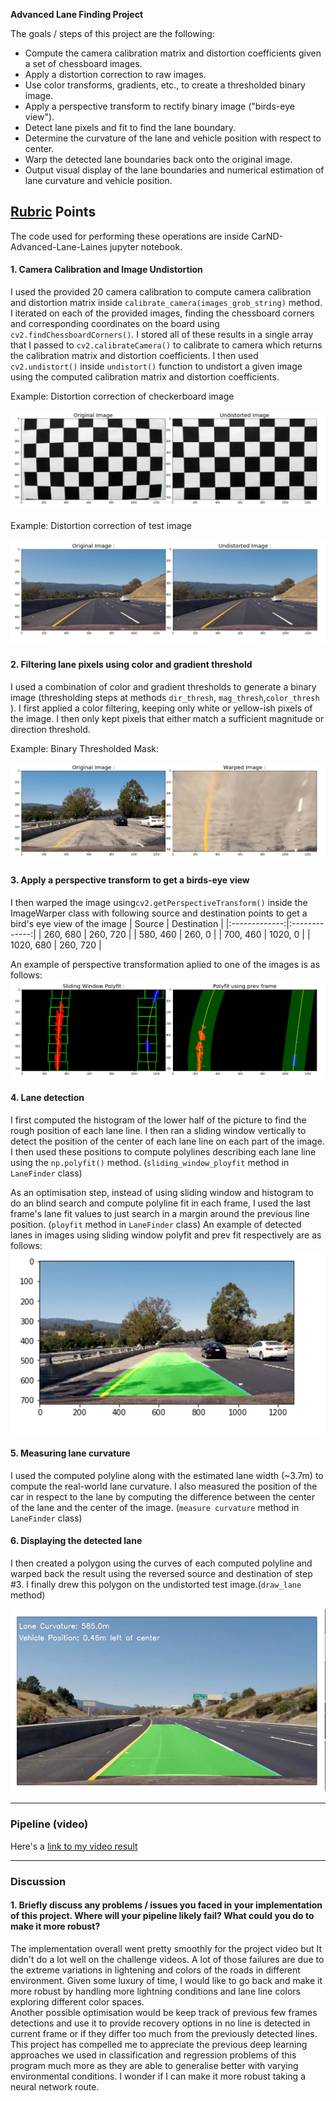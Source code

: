 **Advanced Lane Finding Project**

The goals / steps of this project are the following:

* Compute the camera calibration matrix and distortion coefficients given a set of chessboard images.
* Apply a distortion correction to raw images.
* Use color transforms, gradients, etc., to create a thresholded binary image.
* Apply a perspective transform to rectify binary image ("birds-eye view").
* Detect lane pixels and fit to find the lane boundary.
* Determine the curvature of the lane and vehicle position with respect to center.
* Warp the detected lane boundaries back onto the original image.
* Output visual display of the lane boundaries and numerical estimation of lane curvature and vehicle position.

[//]: # (Image References)

[image1]: ./examples/undistorted_checkerboard.png "Undistorted"
[image2]: ./examples/undistorted.png "Undistorted Example Image"
[image3]: ./examples/warped.png "Warped Image"
[image4]: ./examples/polyfit.png "Polyfit"
[image5]: ./examples/detected_lane.png "Detected Lane"
[image6]: ./examples/final_output.png "Final Output"
[video1]: ./project_video.mp4 "Video"

## [Rubric](https://review.udacity.com/#!/rubrics/571/view) Points

The code used for performing these operations are inside CarND-Advanced-Lane-Laines jupyter notebook.

#### 1. Camera Calibration and Image Undistortion

I used the provided 20 camera calibration to compute camera calibration and distortion matrix inside `calibrate_camera(images_grob_string)`   method.
I iterated on each of the provided images, finding the chessboard corners and corresponding coordinates on the board using `cv2.findChessboardCorners()`. 
I stored all of these results in a single array that I passed to `cv2.calibrateCamera()` to calibrate to camera which returns the calibration matrix and distortion coefficients.
I then used `cv2.undistort()` inside `undistort()` function to undistort a given image using the computed calibration matrix and distortion coefficients.

Example: Distortion correction of checkerboard image

![alt text][image1]

Example: Distortion correction of test image

![alt text][image2]

#### 2. Filtering lane pixels using color and gradient threshold

I used a combination of color and gradient thresholds to generate a binary image (thresholding steps at methods `dir_thresh`, `mag_thresh`,`color_thresh` ).
I first applied a color filtering, keeping only white or yellow-ish pixels of the image. I then only kept pixels that either match a sufficient magnitude or direction threshold.

Example: Binary Thresholded Mask:

![alt text][image3]

#### 3. Apply a perspective transform to get a  birds-eye view

I then warped the image using`cv2.getPerspectiveTransform()` inside the ImageWarper class with following source and destination points
to get a bird's eye view of the image 
| Source        | Destination   |
|:-------------:|:-------------:|
| 260, 680      | 260, 720      |
| 580, 460      | 260, 0        |
| 700, 460      | 1020, 0       |
| 1020, 680     | 260, 720      |

An example of perspective transformation aplied to one of the images is as follows:
![alt text][image4]


#### 4. Lane detection

I first computed the histogram of the lower half of the picture to find the rough position of each lane line.
I then ran a sliding window vertically to detect the position of the center of each lane line on each part of the image. 
I then used these positions to compute polylines describing each lane line using the `np.polyfit()` method. (`sliding_window_ployfit` method  in `LaneFinder` class)

As an optimisation step, instead of using sliding window and histogram to do an blind search and compute polyline fit in each frame,
I used the last frame's lane fit values to just search in a margin around the previous line position. (`ployfit` method  in `LaneFinder` class)
An example of detected lanes in images using sliding window polyfit and prev fit respectively are as follows:
![alt text][image5]

#### 5. Measuring lane curvature

I used the computed polyline along with the estimated lane width (~3.7m) to compute the real-world lane curvature.
I also measured the position of the car in respect to the lane by computing the difference between the center of the lane and the center of the image.
(`measure curvature` method  in `LaneFinder` class)


#### 6. Displaying the detected lane

I then created a polygon using the curves of each computed polyline and warped back the result using the reversed source and destination of step #3.
I finally drew this polygon on the undistorted test image.(`draw_lane` method)


![alt text][image6]

---

### Pipeline (video)

Here's a [link to my video result](./project_video_done.mp4)

---

### Discussion

#### 1. Briefly discuss any problems / issues you faced in your implementation of this project.  Where will your pipeline likely fail?  What could you do to make it more robust?

The implementation overall went pretty smoothly for the project video but It didn't do a lot well on the challenge videos. A lot of those failures are due to the extreme variations in lightening and colors of the roads in different environment.
Given some luxury of time, I would like to  go back and make it more robust by handling more lightning conditions and lane line colors exploring different color spaces.  
Another possible optimisation  would be keep track of previous few frames detections and use it to provide recovery options in no line is detected in current frame or if they differ too much from the previously detected lines.
This project has compelled me to appreciate the previous deep learning approaches we used in classification and regression problems of this program much more as they are able to generalise better with varying environmental conditions.
I wonder if I can make it more robust taking a neural network route.
